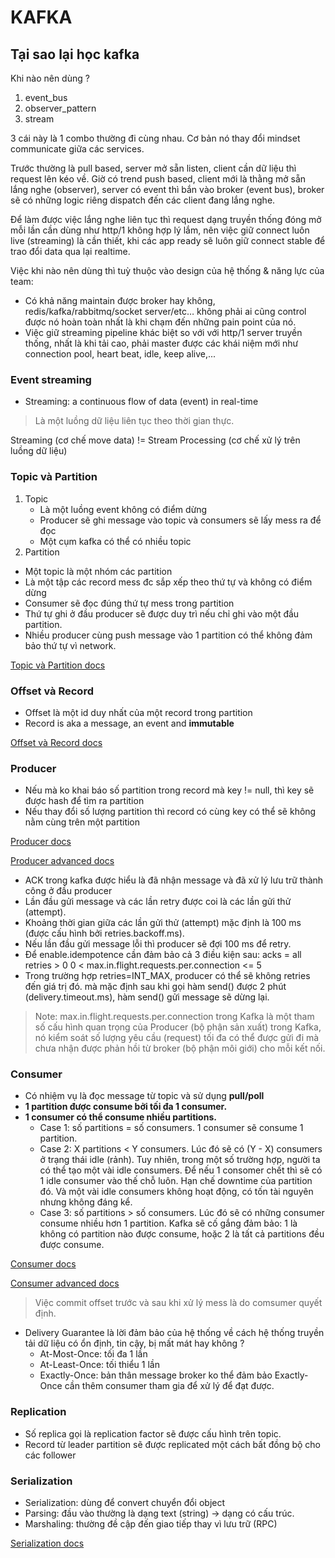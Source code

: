 # KAFKA

## Tại sao lại học kafka

Khi nào nên dùng ?

1. event_bus
2. observer_pattern
3. stream

3 cái này là 1 combo thường đi cùng nhau. Cơ bản nó thay đổi mindset communicate giữa các services. 

Trước thường là pull based, server mở sẵn listen, client cần dữ liệu thì request lên kéo về. Giờ có trend push based, client mới là thằng mở sẵn lắng nghe (observer), server có event thì bắn vào broker (event bus), broker sẽ có những logic riêng dispatch đến các client đang lắng nghe. 

Để làm được việc lắng nghe liên tục thì request dạng truyền thống đóng mở mỗi lần cần dùng như http/1 không hợp lý lắm, nên việc giữ connect luôn live (streaming) là cần thiết, khi các app ready sẽ luôn giữ connect stable để trao đổi data qua lại realtime.

Việc khi nào nên dùng thì tuỳ thuộc vào design của hệ thống & năng lực của team: 

- Có khả năng maintain được broker hay không, redis/kafka/rabbitmq/socket server/etc… không phải ai cũng control được nó hoàn toàn nhất là khi chạm đến những pain point của nó.
- Việc giữ streaming pipeline khác biệt so với với http/1 server truyền thống, nhất là khi tải cao, phải master được các khái niệm mới như connection pool, heart beat, idle, keep alive,...

### Event streaming

- Streaming: a continuous flow of data (event) in real-time

> Là một luồng dữ liệu liên tục theo thời gian thực.

Streaming (cơ chế move data) != Stream Processing (cơ chế xử lý trên luồng dữ liệu)

### Topic và Partition

1. Topic
   - Là một luồng event không có điểm dừng
   - Producer sẽ ghi message vào topic và consumers sẽ lấy mess ra để đọc
   - Một cụm kafka có thể có nhiều topic
2. Partition
  - Một topic là một nhóm các partition
  - Là một tập các record mess đc sắp xếp theo thứ tự và không có điểm dừng
  - Consumer sẽ đọc đúng thứ tự mess trong partition
  - Thứ tự ghi ở đầu producer sẽ được duy trì nếu chỉ ghi vào một đầu partition.
  - Nhiều producer cùng push message vào 1 partition có thể không đảm bảo thứ tự vì network. 

[Topic và Partition docs](https://docs.google.com/presentation/d/1ekuBrktYhX__y3tOg5U-O-VLPR1p3ZYcAILJxqQ5BJQ/edit?pli=1#slide=id.g26a54071665_0_158)

### Offset và Record

- Offset là một id duy nhất của một record trong partition
- Record is aka a message, an event and **immutable**
  
[Offset và Record docs](https://docs.google.com/presentation/d/1ekuBrktYhX__y3tOg5U-O-VLPR1p3ZYcAILJxqQ5BJQ/edit#slide=id.g26a54071665_0_0)

### Producer

- Nếu mà ko khai báo số partition trong record mà key != null, thì key sẽ được hash để tìm ra partition
- Nếu thay đổi số lượng partition thì record có cùng key có thể sẽ không nằm cùng trên một partition

[Producer docs](https://docs.google.com/presentation/d/1ekuBrktYhX__y3tOg5U-O-VLPR1p3ZYcAILJxqQ5BJQ/edit#slide=id.g26a54071665_0_0)

[Producer advanced docs](https://docs.google.com/presentation/d/1R4aSz2sOVY_nzzfx9mCkEzfFWO5wv2wXSV5SSdX5w2Y/edit#slide=id.g2bec0addcfd_0_0)

- ACK trong kafka được hiểu là đã nhận message và đã xử lý lưu trữ thành công ở đầu producer
- Lần đầu gửi message và các lần retry được coi là các lần gửi thử (attempt).
- Khoảng thời gian giữa các lần gửi thử (attempt) mặc định là 100 ms (được cấu hình bởi retries.backoff.ms).
- Nếu lần đầu gửi message lỗi thì producer sẽ đợi 100 ms để retry.
- Để enable.idempotence cần đảm bảo cả 3 điều kiện sau:
acks = all
retries > 0
0 < max.in.flight.requests.per.connection <= 5
- Trong trường hợp retries=INT_MAX, producer có thể sẽ không retries đến giá trị đó. mà mặc định sau khi gọi hàm send() được 2 phút (delivery.timeout.ms), hàm send() gửi message sẽ dừng lại.

> Note: max.in.flight.requests.per.connection trong Kafka là một tham số cấu hình quan trọng của Producer (bộ phận sản xuất) trong Kafka, nó kiểm soát số lượng yêu cầu (request) tối đa có thể được gửi đi mà chưa nhận được phản hồi từ broker (bộ phận môi giới) cho mỗi kết nối.
### Consumer

- Có nhiệm vụ là đọc message từ topic và sử dụng **pull/poll** 
- **1 partition được consume bởi tối đa 1 consumer.**
- **1 consumer có thể consume nhiều partitions.**
  - Case 1: số partitions = số consumers. 1 consumer sẽ consume 1 partition.
  - Case 2: X partitions < Y consumers. Lúc đó sẽ có (Y - X) consumers ở trạng thái idle (rảnh). Tuy nhiên, trong một số trường hợp, người ta có thể tạo một vài idle consumers. Để nếu 1 consomer chết thì sẽ có 1 idle consumer vào thế chỗ luôn. Hạn chế downtime của partition đó. Và một vài idle consumers không hoạt động, có tốn tài nguyên nhưng không đáng kể.
  - Case 3: số partitions > số consumers. Lúc đó sẽ có những consumer consume nhiều hơn 1 partition. Kafka sẽ cố gắng đảm bảo: 1 là không có partition nào được consume, hoặc 2 là tất cả partitions đều được consume.

[Consumer docs](https://docs.google.com/presentation/d/1ekuBrktYhX__y3tOg5U-O-VLPR1p3ZYcAILJxqQ5BJQ/edit#slide=id.g26a54071665_0_0)

[Consumer advanced docs](https://docs.google.com/presentation/d/1Mut3SCKKnse4Fvd64H3iVLltjoiggruNWlpr0AsIXgo/edit#slide=id.g26ab4aed02b_0_0)

> Việc commit offset trước và sau khi xử lý mess là do comsumer quyết định.

- Delivery Guarantee là lời đảm bảo của hệ thống về cách hệ thống truyền tải dữ liệu có ổn định, tin cậy, bị mất mát hay không ?
    - At-Most-Once: tối đa 1 lần
    - At-Least-Once: tối thiểu 1 lần
    - Exactly-Once: bản thân message broker ko thể đảm bảo Exactly-Once cần thêm consumer tham gia để xử lý để đạt được.

### Replication

- Số replica gọi là replication factor sẽ được cấu hình trên topic.
- Record từ leader partition sẽ được replicated một cách bất đồng bộ cho các follower

### Serialization

- Serialization: dùng để convert chuyển đổi object
- Parsing: đầu vào thường là dạng text (string) -> dạng có cấu trúc.
- Marshaling: thường đề cập đến giao tiếp thay vì lưu trữ (RPC)

[Serialization docs](https://docs.google.com/presentation/d/1T2sgz-ROXhPVGgimlkFTStYRTGii4v_bCWslg5LFlls/edit#slide=id.g2c7830e68fb_0_0)
